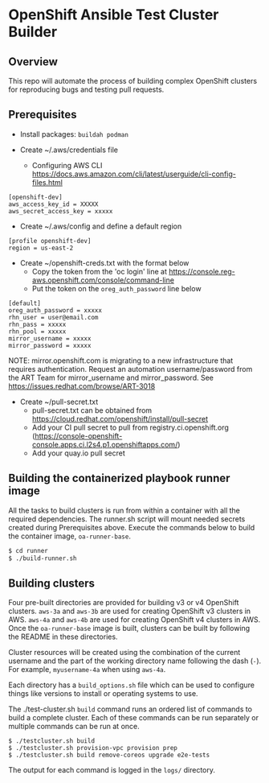 # OpenShift Ansible Test Cluster Builder

## Overview

This repo will automate the process of building complex OpenShift clusters for
reproducing bugs and testing pull requests.

## Prerequisites

* Install packages: `buildah podman`

* Create ~/.aws/credentials file
  * Configuring AWS CLI https://docs.aws.amazon.com/cli/latest/userguide/cli-config-files.html
```
[openshift-dev]
aws_access_key_id = XXXXX
aws_secret_access_key = xxxxx
```

* Create ~/.aws/config and define a default region
```
[profile openshift-dev]
region = us-east-2
```

* Create ~/openshift-creds.txt with the format below
  * Copy the token from the 'oc login' line at https://console.reg-aws.openshift.com/console/command-line
  * Put the token on the `oreg_auth_password` line below
```
[default]
oreg_auth_password = xxxxx
rhn_user = user@email.com
rhn_pass = xxxxx
rhn_pool = xxxxx
mirror_username = xxxxx
mirror_password = xxxxx
```

NOTE: mirror.openshift.com is migrating to a new infrastructure that requires
authentication.  Request an automation username/password from the ART Team for
mirror_username and mirror_password. See https://issues.redhat.com/browse/ART-3018

* Create ~/pull-secret.txt
  * pull-secret.txt can be obtained from https://cloud.redhat.com/openshift/install/pull-secret
  * Add your CI pull secret to pull from registry.ci.openshift.org
    (https://console-openshift-console.apps.ci.l2s4.p1.openshiftapps.com/)
  * Add your quay.io pull secret

## Building the containerized playbook runner image

All the tasks to build clusters is run from within a container with all the required dependencies.
The runner.sh script will mount needed secrets created during Prerequisites above.
Execute the commands below to build the container image, `oa-runner-base`.

```bash
$ cd runner
$ ./build-runner.sh
```

## Building clusters

Four pre-built directories are provided for building v3 or v4 OpenShift clusters.
`aws-3a` and `aws-3b` are used for creating OpenShift v3 clusters in AWS.
`aws-4a` and `aws-4b` are used for creating OpenShift v4 clusters in AWS.
Once the `oa-runner-base` image is built, clusters can be built by following the README in these directories.

Cluster resources will be created using the combination of the current username and the part of the working
directory name following the dash (`-`).  For example, `myusername-4a` when using `aws-4a`.

Each directory has a `build_options.sh` file which can be used to configure things like versions to install or
operating systems to use.

The ./test-cluster.sh `build` command runs an ordered list of commands to build a complete cluster.
Each of these commands can be run separately or multiple commands can be run at once.

```commandline
$ ./testcluster.sh build
$ ./testcluster.sh provision-vpc provision prep
$ ./testcluster.sh build remove-coreos upgrade e2e-tests
```

The output for each command is logged in the `logs/` directory.